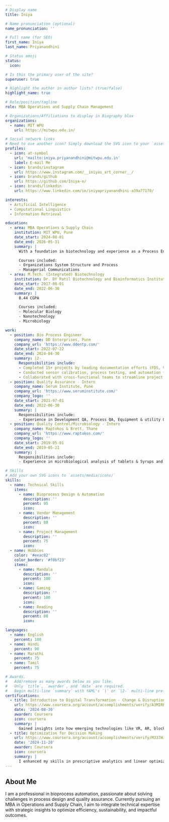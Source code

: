 ```yaml
---
# Display name
title: Iniya

# Name pronunciation (optional)
name_pronunciation: ''

# Full name (for SEO)
first_name: Iniya
last_name: Priyanandhini

# Status emoji
status:
  icon:

# Is this the primary user of the site?
superuser: true

# Highlight the author in author lists? (true/false)
highlight_name: true

# Role/position/tagline
role: MBA Operations and Supply Chain Management

# Organizations/Affiliations to display in Biography blox
organizations:
  - name: MIT WPU
    url: https://mitwpu.edu.in/

# Social network links
# Need to use another icon? Simply download the SVG icon to your `assets/media/icons/` folder.
profiles:
  - icon: at-symbol
    url: 'mailto:iniya.priyanandhini@mitwpu.edu.in'
    label: E-mail Me
  - icon: brands/instagram
    url: https://www.instagram.com/__iniyas_art_corner__/
  - icon: brands/github
    url: https://github.com/Iniya-e/
  - icon: brands/linkedin
    url: https://www.linkedin.com/in/iniyapriyanandhini-a39a77178/

interests:
  - Artificial Intelligence
  - Computational Linguistics
  - Information Retrieval

education:
  - area: MBA Operations & Supply Chain
    institution: MIT WPU, Pune
    date_start: 2024-08-01
    date_end: 2026-05-31
    summary: |
      With a foundation in biotechnology and experience as a Process Engineer, my MBA journey in Operations and Supply Chain Management is about transforming technical expertise into strategic solutions for optimizing processes and driving business growth

      Courses included:
      - Organizations System Structure and Process
      - Managerial Communications
  - area: M.Tech. (Integrated) Biotechnology
    institution: Dr. DY Patil Biotechnology and Bioinformatics Institute, Pune
    date_start: 2017-08-01
    date_end: 2022-06-30
    summary: |
      8.44 CGPA

      Courses included:
      - Molecular Biology
      - Nanotechnology
      - Microbiology

work:
  - position: Bio Process Engineer
    company_name: DD Enterprises, Pune
    company_url: 'https://www.ddentp.com/'
    date_start: 2022-07-22
    date_end: 2024-04-30
    summary: |2-
      Responsibilities include:
      - Completed 15+ projects by leading documentation efforts (FDS, Valve Matrix, and P&ID reviews) and performing Pre-FAT and FAT activities.
      - Conducted sensor calibration, process testing, and automation for critical processes such as PHT, CIP, SIP, DIP, and process sequences, ensuring compliance with client requirements and industry standards.
      - Collaborated with cross-functional teams to streamline project execution and deliver results within tight deadlines.
  - position: Quality Assurance - Intern
    company_name: Serum Institute, Pune
    company_url: 'https://www.seruminstitute.com/'
    company_logo: ''
    date_start: 2021-07-01
    date_end: 2022-06-30
    summary: |
      Responsibilities include:
      - Experience in Development QA, Process QA, Equipment & utility Qualification, and management of QMS
  - position: Quality Control/Microbiology - Intern
    company_name: Raptokos & Brett, Thane
    company_url: 'https://www.raptakos.com/'
    company_logo: ''
    date_start: 2019-05-01
    date_end: 2019-05-21
    summary: |
      Responsibilities include:
      - Experience in microbiological analysis of tablets & Syrups and Purified water testing

# Skills
# Add your own SVG icons to `assets/media/icons/`
skills:
  - name: Technical Skills
    items:
      - name: Bioprocess Design & Automation
        description: ''
        percent: 95
        icon:
      - name: Vendor Management
        description: ''
        percent: 80
        icon:
      - name: Project Management
        description: ''
        percent: 75
        icon:
  - name: Hobbies
    color: '#eeac02'
    color_border: '#f0bf23'
    items:
      - name: Mandala
        description: ''
        percent: 100
        icon:
      - name: Gaming
        description: ''
        percent: 100
        icon:
      - name: Reading
        description: ''
        percent: 80
        icon:

languages:
  - name: English
    percent: 100
  - name: Hindi
    percent: 90
  - name: Marathi
    percent: 75
  - name: Tamil
    percent: 75

# Awards.
#   Add/remove as many awards below as you like.
#   Only `title`, `awarder`, and `date` are required.
#   Begin multi-line `summary` with YAML's `|` or `|2-` multi-line prefix and indent 2 spaces below.
certifications:
  - title: Introduction to Digital Transformation - Change & Disruption
    url: https://www.coursera.org/account/accomplishments/verify/A3MIRBH5DX9K
    date: '2024-08-30'
    awarder: Coursera
    icon: coursera
    summary: |
      Gained insights into how emerging technologies like VR, AR, blockchain, and AI are reshaping industries, while recognizing the importance of adaptability and tech-savviness in navigating the evolving digital landscape.
  - title: Optimization for Decision Making
    url: https://www.coursera.org/account/accomplishments/verify/M337HJNME53H
    date: '2024-11-28'
    awarder: Coursera
    icon: coursera
    summary: |
      I enhanced my skills in prescriptive analytics and linear optimization by learning to model real-world problems, identify key variables, and use tools like Excel Solver to derive optimal solutions for business decision-making.
---
```


## About Me

I am a professional in bioprocess automation, passionate about solving challenges in process design and quality assurance. Currently pursuing an MBA in Operations and Supply Chain, I aim to integrate technical expertise with strategic insights to optimize efficiency, sustainability, and impactful outcomes.